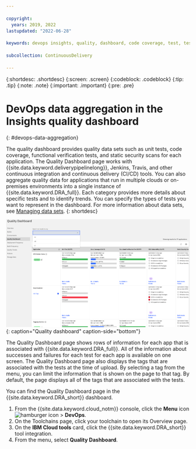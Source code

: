 ```yaml
---

copyright:
  years: 2019, 2022
lastupdated: "2022-06-28"

keywords: devops insights, quality, dashboard, code coverage, test, tests, verification, app

subcollection: ContinuousDelivery

---
```


{:shortdesc: .shortdesc}
{:screen: .screen}
{:codeblock: .codeblock}
{:tip: .tip}
{:note: .note}
{:important: .important}
{:pre: .pre}

# DevOps data aggregation in the Insights quality dashboard
{: #devops-data-aggregation}

The quality dashboard provides quality data sets such as unit tests, code coverage, functional verification tests, and static security scans for each application. The Quality Dashboard page works with {{site.data.keyword.deliverypipelinelong}}, Jenkins, Travis, and other continuous integration and continuous delivery (CI/CD) tools. You can also aggregate quality data for applications that run in multiple clouds or on-premises environments into a single instance of {{site.data.keyword.DRA_full}}. Each category provides more details about specific tests and to identify trends. You can specify the types of tests you want to represent in the dashboard. For more information about data sets, see [Managing data sets](/docs/ContinuousDelivery?topic=ContinuousDelivery-adding-data-sets). 
{: shortdesc}

![Deployment Risk Quality dashboard](images/DRA_quality_dashboard.png){: caption="Quality dashboard" caption-side="bottom"}

The Quality Dashboard page shows rows of information for each app that is associated with {{site.data.keyword.DRA_full}}. All of the information about successes and failures for each test for each app is available on one screen. The Quality Dashboard page also displays the tags that are associated with the tests at the time of upload. By selecting a tag from the menu, you can limit the information that is shown on the page to that tag. By default, the page displays all of the tags that are associated with the tests.

You can find the Quality Dashboard page in the {{site.data.keyword.DRA_short}} dashboard. 

1. From the {{site.data.keyword.cloud_notm}} console, click the **Menu** icon ![hamburger icon](images/icon_hamburger.svg) > **DevOps**.
1. On the Toolchains page, click your toolchain to open its Overview page.
1. On the **IBM Cloud tools** card, click the {{site.data.keyword.DRA_short}} tool integration.
1. From the menu, select **Quality Dashboard**. 
